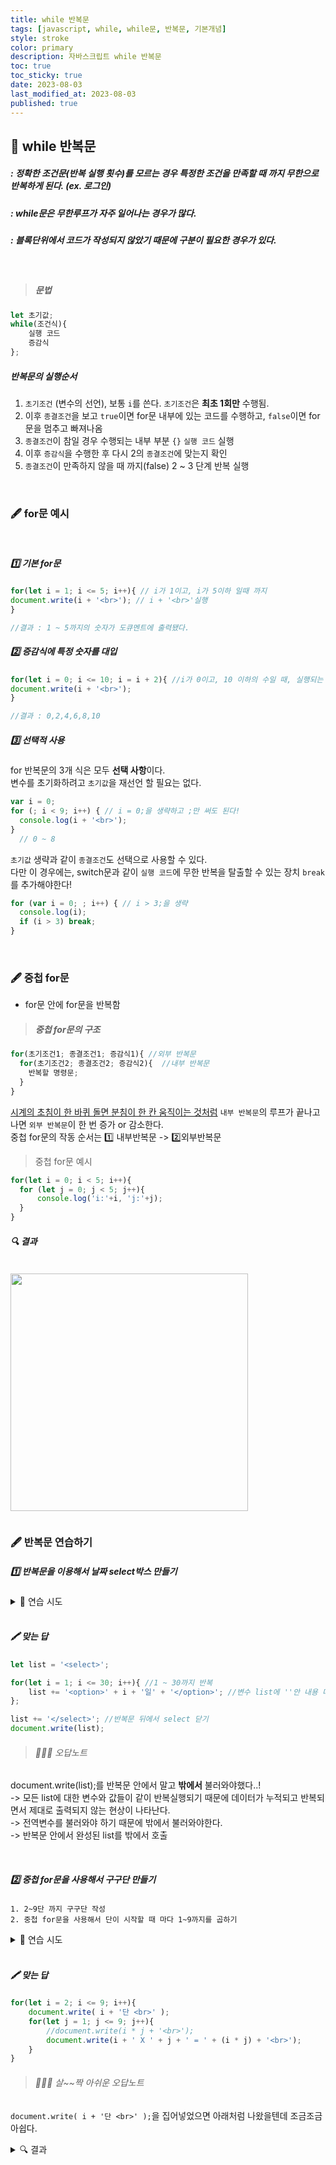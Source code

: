 ```yaml
---
title: while 반복문
tags: [javascript, while, while문, 반복문, 기본개념]
style: stroke
color: primary
description: 자바스크립트 while 반복문
toc: true
toc_sticky: true
date: 2023-08-03
last_modified_at: 2023-08-03
published: true
---
```


## 📖 while 반복문
   
##### : 정확한 조건문(반복 실행 횟수)를 모르는 경우 특정한 조건을 만족할 때 까지 무한으로 반복하게 된다. (ex. 로그인)
##### : while문은 무한루프가 자주 일어나는 경우가 많다.
##### : 블록단위에서 코드가 작성되지 않았기 때문에 구분이 필요한 경우가 있다.

<br>

> ##### 문법

```javascript
let 초기값;
while(조건식){
    실행 코드
    증감식
};
```
##### 반복문의 실행순서

1. `초기조건` (변수의 선언), 보통 `i`를 쓴다. `초기조건`은 **최초 1회만** 수행됨.
1. 이후 `종결조건`을 보고 `true`이면 for문 내부에 있는 코드를 수행하고, `false`이면 for문을 멈추고 빠져나옴
1. `종결조건`이 참일 경우 수행되는 내부 부분 `{}` `실행 코드` 실행
1. 이후 `증감식`을 수행한 후 다시 2의 `종결조건`에 맞는지 확인
1. `종결조건`이 만족하지 않을 때 까지(false) 2 ~ 3 단계 반복 실행


<br>

### 🖋️ for문 예시
<br>

##### 1️⃣ 기본 for문

```javascript
for(let i = 1; i <= 5; i++){ // i가 1이고, i가 5이하 일때 까지
document.write(i + '<br>'); // i + '<br>'실행
}

//결과 : 1 ~ 5까지의 숫자가 도큐멘트에 출력됐다.
```


##### 2️⃣ 증감식에 특정 숫자를 대입

```javascript
for(let i = 0; i <= 10; i = i + 2){ //i가 0이고, 10 이하의 수일 때, 실행되는 i마다 +2
document.write(i + '<br>');
} 

//결과 : 0,2,4,6,8,10
```


##### 3️⃣ 선택적 사용

for 반복문의 3개 식은 모두 **선택 사항**이다.<br>
변수를 초기화하려고 `초기값`을 재선언 할 필요는 없다.

```javascript
var i = 0;
for (; i < 9; i++) { // i = 0;을 생략하고 ;만 써도 된다!
  console.log(i + '<br>');
}
  // 0 ~ 8
```

`초기값` 생략과 같이  `종결조건`도 선택으로 사용할 수 있다.<br>
다만 이 경우에는, switch문과 같이 `실행 코드`에 무한 반복을 탈출할 수 있는 장치 `break`를 추가해야한다!

```javascript
for (var i = 0; ; i++) { // i > 3;을 생략
  console.log(i);
  if (i > 3) break;
}
```

<br>

### 🖋️ 중첩 for문

- for문 안에 for문을 반복함

> ##### 중첩 for문의 구조

```javascript
for(초기조건1; 종결조건1; 증감식1){ //외부 반복문
  for(초기조건2; 종결조건2; 증감식2){	//내부 반복문
    반복할 명령문;
  }
}
```
<u>시계의 초침이 한 바퀴 돌면 분침이 한 칸 움직이는 것처럼</u> `내부 반복문`의 루프가 끝나고 나면 `외부 반복문`이 한 번 증가 or 감소한다.<br>
중첩 for문의 작동 순서는 1️⃣ 내부반복문 -> 2️⃣외부반복문

> 중첩 for문 예시

```javascript
for(let i = 0; i < 5; i++){
  for (let j = 0; j < 5; j++){
      console.log('i:'+i, 'j:'+j);
  }
}
```
##### 🔍 결과 <br>
<img src="https://github.com/yamtto03122/yamtto03122.github.io/assets/134922108/6a2efc9b-f6c3-44b6-8bfa-3c8b3a056987" style= "height:380px; margin:1em 0;">

<br>

### 🖋️ 반복문 연습하기

##### 1️⃣ 반복문을 이용해서 날짜 select박스 만들기

<details>
  <summary>📝 연습 시도</summary>
  <div markdown="1">

  ```javascript
 let list = '<select>';
 for(i = 1; i <= 30; i++){
  document.write(`${list}<option>${i}일</option>`)
 }
  ```
##### 🔍 결과 <br>
<img src="https://github.com/yamtto03122/yamtto03122.github.io/assets/134922108/ccc3906d-8731-4b5d-a8d4-9c63a4e58055" style= "height:380px; margin:1em 0;">

와이라노... 홀수만 출력되는 현상이 나타났다..

  </div>
</details>

<br>

##### 🖍️ 맞는 답

```javascript
let list = '<select>';

for(let i = 1; i <= 30; i++){ //1 ~ 30까지 반복
    list += '<option>' + i + '일' + '</option>'; //변수 list에 ''안 내용 더해주기.
};

list += '</select>'; //반복문 뒤에서 select 닫기
document.write(list);
```
> ###### 🙅🏻‍♀️ 오답노트<br>
document.write(list);를 반복문 안에서 말고 **밖에서** 불러와야했다..!<br>
-> 모든 list에 대한 변수와 값들이 같이 반복실행되기 때문에 데이터가 누적되고 반복되면서 제대로 출력되지 않는 현상이 나타난다.<br>
-> 전역변수를 불러와야 하기 때문에 밖에서 불러와야한다.<br>
-> 반복문 안에서 완성된 list를 밖에서 호출


<br>


##### 2️⃣ 중첩 for문을 사용해서 구구단 만들기

    1. 2~9단 까지 구구단 작성
    2. 중첩 for문을 사용해서 단이 시작할 때 마다 1~9까지를 곱하기

<details>
  <summary> 📝 연습 시도</summary>
  <div markdown="1">

  ```javascript
  for(let i = 2; i <= 9; i++){
      //console.log(i);
      for(let j = 1; j <= 9; j++){
          console.log(j, i);
          document.write(`${i} X ${j}= ${j * i}<br>`)
      }
  }
  ```
##### 🔍 결과 <br>
<img src="https://github.com/yamtto03122/yamtto03122.github.io/assets/134922108/c06516d7-4765-4795-8a52-55edb59219d5" style= "height:380px; margin:1em 0;">

제대로 나온거같다!


  </div>
</details>

<br>

##### 🖍️ 맞는 답

```javascript
for(let i = 2; i <= 9; i++){
    document.write( i + '단 <br>' );
    for(let j = 1; j <= 9; j++){
        //document.write(i * j + '<br>');
        document.write(i + ' X ' + j + ' = ' + (i * j) + '<br>');
    }
}
```
> ###### 🙅🏻‍♀️ 살~~짝 아쉬운 오답노트<br>
`document.write( i + '단 <br>' );`을 집어넣었으면 아래처럼 나왔을텐데 조금조금 아쉽다.

<details>
  <summary> 🔍 결과</summary>
  <div markdown="1">
<img src="https://github.com/yamtto03122/yamtto03122.github.io/assets/134922108/97a2f40a-07b7-48e9-9901-07f700f4f200" style= "height:380px; margin:1em 0;">
  </div>
</details>